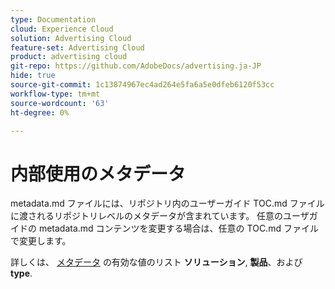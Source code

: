 ```yaml
---
type: Documentation
cloud: Experience Cloud
solution: Advertising Cloud
feature-set: Advertising Cloud
product: advertising cloud
git-repo: https://github.com/AdobeDocs/advertising.ja-JP
hide: true
source-git-commit: 1c13874967ec4ad264e5fa6a5e0dfeb6120f53cc
workflow-type: tm+mt
source-wordcount: '63'
ht-degree: 0%

---
```



# 内部使用のメタデータ

metadata.md ファイルには、リポジトリ内のユーザーガイド TOC.md ファイルに渡されるリポジトリレベルのメタデータが含まれています。 任意のユーザガイドの metadata.md コンテンツを変更する場合は、任意の TOC.md ファイルで変更します。

詳しくは、 [メタデータ](https://experienceleague.adobe.com/docs/authoring-guide-exl/using/editing/user-guide-setup/metadata.html) の有効な値のリスト **ソリューション**, **製品**、および **type**.
